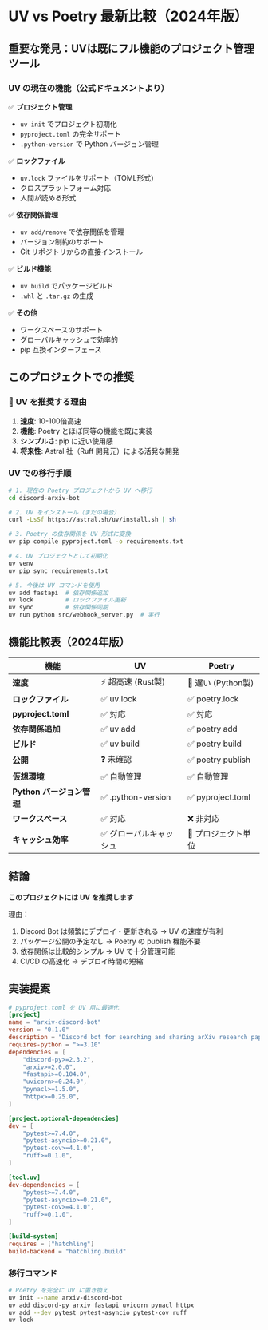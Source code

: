 # UV vs Poetry 最新比較（2024年版）

## 重要な発見：UVは既にフル機能のプロジェクト管理ツール

### UV の現在の機能（公式ドキュメントより）

✅ **プロジェクト管理**
- `uv init` でプロジェクト初期化
- `pyproject.toml` の完全サポート
- `.python-version` で Python バージョン管理

✅ **ロックファイル**
- `uv.lock` ファイルをサポート（TOML形式）
- クロスプラットフォーム対応
- 人間が読める形式

✅ **依存関係管理**
- `uv add/remove` で依存関係を管理
- バージョン制約のサポート
- Git リポジトリからの直接インストール

✅ **ビルド機能**
- `uv build` でパッケージビルド
- `.whl` と `.tar.gz` の生成

✅ **その他**
- ワークスペースのサポート
- グローバルキャッシュで効率的
- pip 互換インターフェース

## このプロジェクトでの推奨

### 🎯 **UV を推奨する理由**

1. **速度**: 10-100倍高速
2. **機能**: Poetry とほぼ同等の機能を既に実装
3. **シンプルさ**: pip に近い使用感
4. **将来性**: Astral 社（Ruff 開発元）による活発な開発

### UV での移行手順

```bash
# 1. 現在の Poetry プロジェクトから UV へ移行
cd discord-arxiv-bot

# 2. UV をインストール（まだの場合）
curl -LsSf https://astral.sh/uv/install.sh | sh

# 3. Poetry の依存関係を UV 形式に変換
uv pip compile pyproject.toml -o requirements.txt

# 4. UV プロジェクトとして初期化
uv venv
uv pip sync requirements.txt

# 5. 今後は UV コマンドを使用
uv add fastapi  # 依存関係追加
uv lock         # ロックファイル更新
uv sync         # 依存関係同期
uv run python src/webhook_server.py  # 実行
```

## 機能比較表（2024年版）

| 機能 | UV | Poetry |
|------|-----|--------|
| **速度** | ⚡ 超高速 (Rust製) | 🐌 遅い (Python製) |
| **ロックファイル** | ✅ uv.lock | ✅ poetry.lock |
| **pyproject.toml** | ✅ 対応 | ✅ 対応 |
| **依存関係追加** | ✅ uv add | ✅ poetry add |
| **ビルド** | ✅ uv build | ✅ poetry build |
| **公開** | ❓ 未確認 | ✅ poetry publish |
| **仮想環境** | ✅ 自動管理 | ✅ 自動管理 |
| **Python バージョン管理** | ✅ .python-version | ✅ pyproject.toml |
| **ワークスペース** | ✅ 対応 | ❌ 非対応 |
| **キャッシュ効率** | ✅ グローバルキャッシュ | 🔺 プロジェクト単位 |

## 結論

**このプロジェクトには UV を推奨します**

理由：
1. Discord Bot は頻繁にデプロイ・更新される → UV の速度が有利
2. パッケージ公開の予定なし → Poetry の publish 機能不要
3. 依存関係は比較的シンプル → UV で十分管理可能
4. CI/CD の高速化 → デプロイ時間の短縮

## 実装提案

```toml
# pyproject.toml を UV 用に最適化
[project]
name = "arxiv-discord-bot"
version = "0.1.0"
description = "Discord bot for searching and sharing arXiv research papers"
requires-python = ">=3.10"
dependencies = [
    "discord-py>=2.3.2",
    "arxiv>=2.0.0",
    "fastapi>=0.104.0",
    "uvicorn>=0.24.0",
    "pynacl>=1.5.0",
    "httpx>=0.25.0",
]

[project.optional-dependencies]
dev = [
    "pytest>=7.4.0",
    "pytest-asyncio>=0.21.0",
    "pytest-cov>=4.1.0",
    "ruff>=0.1.0",
]

[tool.uv]
dev-dependencies = [
    "pytest>=7.4.0",
    "pytest-asyncio>=0.21.0", 
    "pytest-cov>=4.1.0",
    "ruff>=0.1.0",
]

[build-system]
requires = ["hatchling"]
build-backend = "hatchling.build"
```

### 移行コマンド

```bash
# Poetry を完全に UV に置き換え
uv init --name arxiv-discord-bot
uv add discord-py arxiv fastapi uvicorn pynacl httpx
uv add --dev pytest pytest-asyncio pytest-cov ruff
uv lock
```